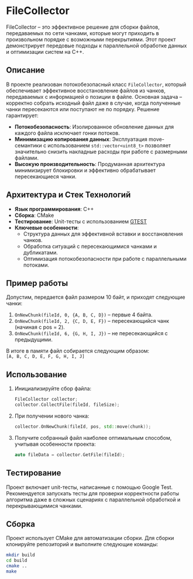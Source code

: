 
# FileCollector

FileCollector – это эффективное решение для сборки файлов, передаваемых по сети чанками, которые могут приходить в произвольном порядке с возможными перекрытиями. Этот проект демонстрирует передовые подходы к параллельной обработке данных и оптимизации систем на C++.

## Описание

В проекте реализован потокобезопасный класс `FileCollector`, который обеспечивает эффективное восстановление файлов из чанков, передаваемых с информацией о позиции в файле. Основная задача – корректно собрать исходный файл даже в случае, когда полученные чанки пересекаются или поступают не по порядку. Решение гарантирует:
- **Потокобезопасность**: Изолированное обновление данных для каждого файла исключает гонки потоков.
- **Минимизацию копирования данных**: Эксплуатация move-семантики с использованием `std::vector<uint8_t>` позволяет значительно снизить накладные расходы при работе с размерными файлами.
- **Высокую производительность**: Продуманная архитектура минимизирует блокировки и эффективно обрабатывает пересекающиеся чанки.

## Архитектура и Стек Технологий

- **Язык программирования**: C++  
- **Сборка**: CMake  
- **Тестирование**: Unit-тесты с использованием [GTEST](https://github.com/google/googletest)  
- **Ключевые особенности**:
  - Структура данных для эффективной вставки и восстановления чанков.
  - Обработка ситуаций с пересекающимися чанками и дубликатами.
  - Оптимизация потокобезопасности при работе с параллельными потоками.

## Пример работы

Допустим, передается файл размером 10 байт, и приходят следующие чанки:
1. `OnNewChunk(fileId, 0, {A, B, C, D})` – первые 4 байта.
2. `OnNewChunk(fileId, 2, {C, D, E, F})` – пересекающийся чанк (начиная с pos = 2).
3. `OnNewChunk(fileId, 6, {G, H, I, J})` – не пересекающийся с предыдущими.

В итоге в памяти файл собирается следующим образом:  
`[A, B, C, D, E, F, G, H, I, J]`

## Использование

1. Инициализируйте сбор файла:
   ```cpp
   FileCollector collector;
   collector.CollectFile(fileId, fileSize);
   ```
2. При получении нового чанка:
   ```cpp
   collector.OnNewChunk(fileId, pos, std::move(chunk));
   ```
3. Получите собранный файл наиболее оптимальным способом, учитывая особенности проекта:
   ```cpp
   auto fileData = collector.GetFile(fileId);
   ```

## Тестирование

Проект включает unit-тесты, написанные с помощью Google Test. Рекомендуется запускать тесты для проверки корректности работы алгоритма даже в сложных сценариях с параллельной обработкой и перекрывающимися чанками.

## Сборка

Проект использует CMake для автоматизации сборки. Для сборки клонируйте репозиторий и выполните следующие команды:

```bash
mkdir build
cd build
cmake ..
make
```
